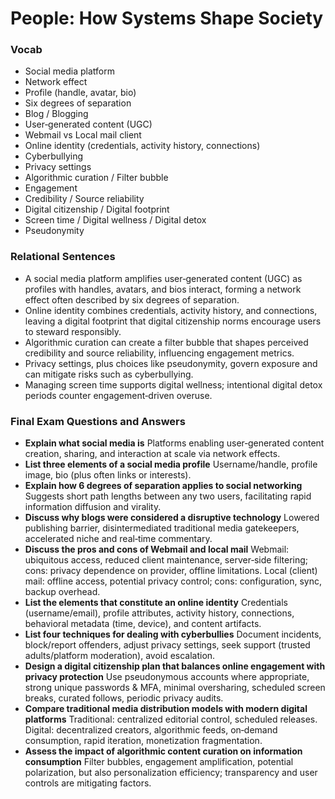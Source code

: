 # People: How Systems Shape Society

### Vocab
- Social media platform
- Network effect
- Profile (handle, avatar, bio)
- Six degrees of separation
- Blog / Blogging
- User‑generated content (UGC)
- Webmail vs Local mail client
- Online identity (credentials, activity history, connections)
- Cyberbullying
- Privacy settings
- Algorithmic curation / Filter bubble
- Engagement
- Credibility / Source reliability
- Digital citizenship / Digital footprint
- Screen time / Digital wellness / Digital detox
- Pseudonymity

### Relational Sentences
- A social media platform amplifies user‑generated content (UGC) as profiles with handles, avatars, and bios interact, forming a network effect often described by six degrees of separation.
- Online identity combines credentials, activity history, and connections, leaving a digital footprint that digital citizenship norms encourage users to steward responsibly.
- Algorithmic curation can create a filter bubble that shapes perceived credibility and source reliability, influencing engagement metrics.
- Privacy settings, plus choices like pseudonymity, govern exposure and can mitigate risks such as cyberbullying.
- Managing screen time supports digital wellness; intentional digital detox periods counter engagement‑driven overuse.

### Final Exam Questions and Answers
- **Explain what social media is**  Platforms enabling user‑generated content creation, sharing, and interaction at scale via network effects.
- **List three elements of a social media profile**  Username/handle, profile image, bio (plus often links or interests).
- **Explain how 6 degrees of separation applies to social networking**  Suggests short path lengths between any two users, facilitating rapid information diffusion and virality.
- **Discuss why blogs were considered a disruptive technology**  Lowered publishing barrier, disintermediated traditional media gatekeepers, accelerated niche and real‑time commentary.
- **Discuss the pros and cons of Webmail and local mail**  Webmail: ubiquitous access, reduced client maintenance, server‑side filtering; cons: privacy dependence on provider, offline limitations. Local (client) mail: offline access, potential privacy control; cons: configuration, sync, backup overhead.
- **List the elements that constitute an online identity**  Credentials (username/email), profile attributes, activity history, connections, behavioral metadata (time, device), and content artifacts.
- **List four techniques for dealing with cyberbullies**  Document incidents, block/report offenders, adjust privacy settings, seek support (trusted adults/platform moderation), avoid escalation.
- **Design a digital citizenship plan that balances online engagement with privacy protection**  Use pseudonymous accounts where appropriate, strong unique passwords & MFA, minimal oversharing, scheduled screen breaks, curated follows, periodic privacy audits.
- **Compare traditional media distribution models with modern digital platforms**  Traditional: centralized editorial control, scheduled releases. Digital: decentralized creators, algorithmic feeds, on‑demand consumption, rapid iteration, monetization fragmentation.
- **Assess the impact of algorithmic content curation on information consumption**  Filter bubbles, engagement amplification, potential polarization, but also personalization efficiency; transparency and user controls are mitigating factors.
